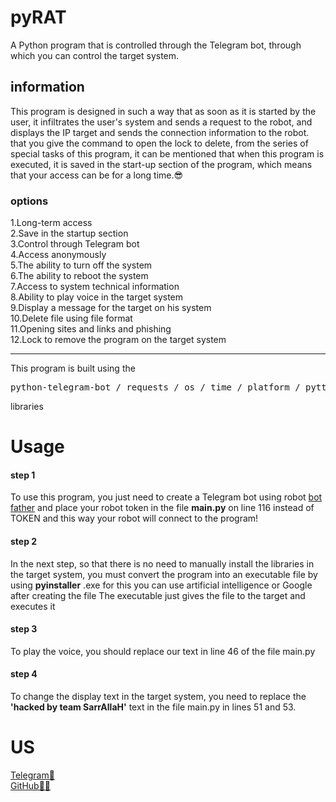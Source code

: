 # pyRAT
A Python program that is controlled through the Telegram bot, through which you can control the target system.
<h2>information</h2>
<p>This program is designed in such a way that as soon as it is started by the user, it infiltrates the user's system and sends a request to the robot, and displays the IP target and sends the connection information to the robot. that you give the command to open the lock to delete, from the series of special tasks of this program, it can be mentioned that when this program is executed, it is saved in the start-up section of the program, which means that your access can be for a long time.😎</p>
<h3>options</h3>
<tr>1.Long-term access</tr>
<br>
<tr>2.Save in the startup section</tr>
<br>
<tr>3.Control through Telegram bot</tr>
<br>
<tr>4.Access anonymously</tr>
<br>
<tr>5.The ability to turn off the system</tr>
<br>
<tr>6.The ability to reboot the system</tr>
<br>
<tr>7.Access to system technical information</tr>
<br>
<tr>8.Ability to play voice in the target system</tr>
<br>
<tr>9.Display a message for the target on his system</tr>
<br>
<tr>10.Delete file using file format</tr>
<br>
<tr>11.Opening sites and links and phishing</tr>
<br>
<tr>12.Lock to remove the program on the target system</tr>
<hr>
<p>This program is built using the <pre>python-telegram-bot / requests / os / time / platform / pyttsx3 / subprocess / getpass</pre> libraries</p>
<h1>Usage</h1>
<p><h4>step 1</h4>To use this program, you just need to create a Telegram bot using robot <a href="https://t.me/BotFather">bot father</a> and place your robot token in the file <b>main.py</b> on line 116 instead of TOKEN and this way your robot will connect to the program!</p>
<p><h4>step 2</h4>In the next step, so that there is no need to manually install the libraries in the target system, you must convert the program into an executable file by using <b>pyinstaller</b> .exe for this you can use artificial intelligence or Google after creating the file The executable just gives the file to the target and executes it</p>
<p><h4>step 3</h4> To play the voice, you should replace our text in line 46 of the file main.py</p>
<p><h4>step 4</h4> To change the display text in the target system, you need to replace the <b>'hacked by team SarrAllaH'</b> text in the file main.py in lines 51 and 53.</p>

<h1>US</h1>
<a href="https://t.me/H_SarrAllah">Telegram🤖</a>
<br>
<a href="https://github.com/AliofficialIR" style="text_decoration=no">GitHub🐱‍💻</a>
